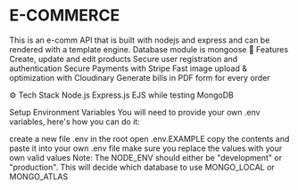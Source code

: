 # E-COMMERCE
This is an e-comm API that is built with nodejs and express and can be  rendered with a template engine. Database module is mongoose
🌟 Features
Create, update and edit products
Secure user registration and authentication
Secure Payments with Stripe
Fast image upload & optimization with Cloudinary
Generate bills in PDF form for every order


⚙️ Tech Stack
Node.js
Express.js
EJS while testing
MongoDB

Setup Environment Variables
You will need to provide your own .env variables, here's how you can do it:

create a new file .env in the root
open .env.EXAMPLE
copy the contents and paste it into your own .env file
make sure you replace the values with your own valid values
Note: The NODE_ENV should either be "development" or "production". This will decide which database to use MONGO_LOCAL or MONGO_ATLAS

